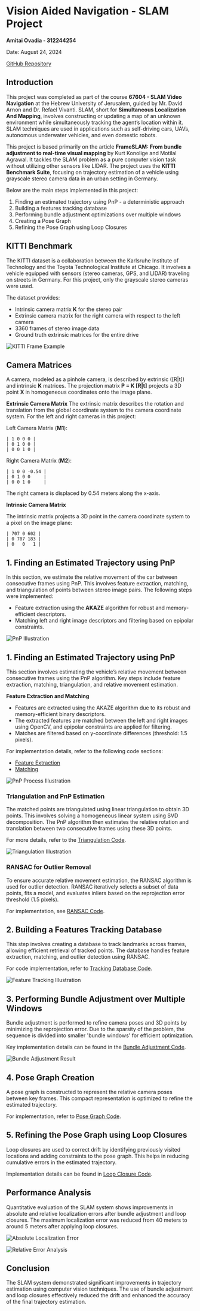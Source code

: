 # Vision Aided Navigation - SLAM Project

**Amitai Ovadia - 312244254**

Date: August 24, 2024

[GitHub Repository](https://github.com/AmitaiOvadia/SLAMProject/tree/main/VAN_ex/code)


## Introduction

This project was completed as part of the course **67604 - SLAM Video Navigation** at the Hebrew University of Jerusalem, guided by Mr. David Arnon and Dr. Refael Vivanti.
SLAM, short for **Simultaneous Localization And Mapping**, involves constructing or updating a map of an unknown environment while simultaneously tracking the agent’s location within it. SLAM techniques are used in applications such as self-driving cars, UAVs, autonomous underwater vehicles, and even domestic robots.

This project is based primarily on the article **FrameSLAM: From bundle adjustment to real-time visual mapping** by Kurt Konolige and Motilal Agrawal. It tackles the SLAM problem as a pure computer vision task without utilizing other sensors like LIDAR. The project uses the **KITTI Benchmark Suite**, focusing on trajectory estimation of a vehicle using grayscale stereo camera data in an urban setting in Germany.

Below are the main steps implemented in this project:
1. Finding an estimated trajectory using PnP - a deterministic approach
2. Building a features tracking database
3. Performing bundle adjustment optimizations over multiple windows
4. Creating a Pose Graph
5. Refining the Pose Graph using Loop Closures


## KITTI Benchmark

The KITTI dataset is a collaboration between the Karlsruhe Institute of Technology and the Toyota Technological Institute at Chicago. It involves a vehicle equipped with sensors (stereo cameras, GPS, and LIDAR) traveling on streets in Germany. For this project, only the grayscale stereo cameras were used.

The dataset provides:
- Intrinsic camera matrix **K** for the stereo pair
- Extrinsic camera matrix for the right camera with respect to the left camera
- 3360 frames of stereo image data
- Ground truth extrinsic matrices for the entire drive


![KITTI Frame Example](image_1_1.png)

## Camera Matrices

A camera, modeled as a pinhole camera, is described by extrinsic \([R|t]\) and intrinsic **K** matrices. The projection matrix **P = K [R|t]** projects a 3D point **X** in homogeneous coordinates onto the image plane.

**Extrinsic Camera Matrix**
The extrinsic matrix describes the rotation and translation from the global coordinate system to the camera coordinate system. For the left and right cameras in this project:

Left Camera Matrix (**M1**):
```
| 1 0 0 0 |
| 0 1 0 0 |
| 0 0 1 0 |
```
Right Camera Matrix (**M2**):
```
| 1 0 0 -0.54 |
| 0 1 0 0     |
| 0 0 1 0     |
```
The right camera is displaced by 0.54 meters along the x-axis.


**Intrinsic Camera Matrix**

The intrinsic matrix projects a 3D point in the camera coordinate system to a pixel on the image plane:

```
| 707 0 602 |
| 0 707 183 |
| 0   0   1 |
```

## 1. Finding an Estimated Trajectory using PnP

In this section, we estimate the relative movement of the car between consecutive frames using PnP. This involves feature extraction, matching, and triangulation of points between stereo image pairs. The following steps were implemented:

- Feature extraction using the **AKAZE** algorithm for robust and memory-efficient descriptors.
- Matching left and right image descriptors and filtering based on epipolar constraints.

![PnP Illustration](image_3_1.png)

## 1. Finding an Estimated Trajectory using PnP

This section involves estimating the vehicle’s relative movement between consecutive frames using the PnP algorithm. Key steps include feature extraction, matching, triangulation, and relative movement estimation.

**Feature Extraction and Matching**
- Features are extracted using the AKAZE algorithm due to its robust and memory-efficient binary descriptors.
- The extracted features are matched between the left and right images using OpenCV, and epipolar constraints are applied for filtering.
- Matches are filtered based on y-coordinate differences (threshold: 1.5 pixels).

For implementation details, refer to the following code sections:
- [Feature Extraction](https://github.com/AmitaiOvadia/SLAMProject/blob/main/VAN_ex/code/utils/utils.py#L66)
- [Matching](https://github.com/AmitaiOvadia/SLAMProject/blob/main/VAN_ex/code/utils/utils.py#L116)

![PnP Process Illustration](image_3_1.png)

### Triangulation and PnP Estimation

The matched points are triangulated using linear triangulation to obtain 3D points. This involves solving a homogeneous linear system using SVD decomposition. The PnP algorithm then estimates the relative rotation and translation between two consecutive frames using these 3D points.

For more details, refer to the [Triangulation Code](https://github.com/AmitaiOvadia/SLAMProject/blob/main/VAN_ex/code/utils/utils.py#L176).

![Triangulation Illustration](image_3_2.png)

### RANSAC for Outlier Removal

To ensure accurate relative movement estimation, the RANSAC algorithm is used for outlier detection. RANSAC iteratively selects a subset of data points, fits a model, and evaluates inliers based on the reprojection error threshold (1.5 pixels).

For implementation, see [RANSAC Code](https://github.com/AmitaiOvadia/SLAMProject/blob/main/VAN_ex/code/ex3/Ex3.py#L141).

## 2. Building a Features Tracking Database

This step involves creating a database to track landmarks across frames, allowing efficient retrieval of tracked points. The database handles feature extraction, matching, and outlier detection using RANSAC.

For code implementation, refer to [Tracking Database Code](https://github.com/AmitaiOvadia/SLAMProject/blob/main/VAN_ex/code/utils/tracking_database.py).

![Feature Tracking Illustration](image_5_1.png)

## 3. Performing Bundle Adjustment over Multiple Windows

Bundle adjustment is performed to refine camera poses and 3D points by minimizing the reprojection error. Due to the sparsity of the problem, the sequence is divided into smaller 'bundle windows' for efficient optimization.

Key implementation details can be found in the [Bundle Adjustment Code](https://github.com/AmitaiOvadia/SLAMProject/blob/main/VAN_ex/code/utils/BundleAdjusment.py).

![Bundle Adjustment Result](image_5_2.png)

## 4. Pose Graph Creation

A pose graph is constructed to represent the relative camera poses between key frames. This compact representation is optimized to refine the estimated trajectory.

For implementation, refer to [Pose Graph Code](https://github.com/AmitaiOvadia/SLAMProject/blob/main/VAN_ex/code/utils/PoseGraph.py).

## 5. Refining the Pose Graph using Loop Closures

Loop closures are used to correct drift by identifying previously visited locations and adding constraints to the pose graph. This helps in reducing cumulative errors in the estimated trajectory.

Implementation details can be found in [Loop Closure Code](https://github.com/AmitaiOvadia/SLAMProject/blob/main/VAN_ex/code/utils/PoseGraph.py).

## Performance Analysis

Quantitative evaluation of the SLAM system shows improvements in absolute and relative localization errors after bundle adjustment and loop closures. The maximum localization error was reduced from 40 meters to around 5 meters after applying loop closures.


![Absolute Localization Error](image_7_1.png)

![Relative Error Analysis](image_7_2.png)

## Conclusion

The SLAM system demonstrated significant improvements in trajectory estimation using computer vision techniques. The use of bundle adjustment and loop closures effectively reduced the drift and enhanced the accuracy of the final trajectory estimation.
